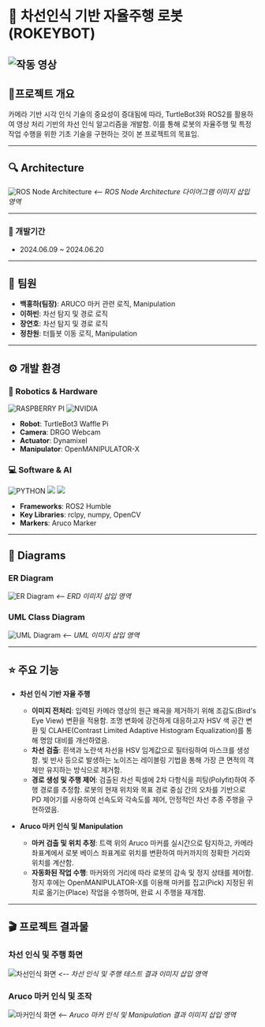 # 🤖 차선인식 기반 자율주행 로봇 (ROKEYBOT)
![작동 영상](https://github.com/I5-BatteryCheck/.github/blob/main/profile/i5-readme-video.gif)
---

## 📄프로젝트 개요
카메라 기반 시각 인식 기술의 중요성이 증대됨에 따라, TurtleBot3와 ROS2를 활용하여 영상 처리 기반의 차선 인식 알고리즘을 개발함. 이를 통해 로봇의 자율주행 및 특정 작업 수행을 위한 기초 기술을 구현하는 것이 본 프로젝트의 목표임.

---

## 🔍 Architecture

![ROS Node Architecture](https://user-images.githubusercontent.com/12345678/your-image-link-here.png)
*<-- ROS Node Architecture 다이어그램 이미지 삽입 영역*


---


### 📅 개발기간
- 2024.06.09 ~ 2024.06.20

---

## 🧑 팀원
- **백홍하(팀장)**: ARUCO 마커 관련 로직, Manipulation
- **이하빈**: 차선 탐지 및 경로 로직
- **장연호**: 차선 탐지 및 경로 로직
- **정찬원**: 터틀봇 이동 로직, Manipulation

---

## ⚙️ 개발 환경
### 🤖 Robotics & Hardware
![RASPBERRY PI](https://img.shields.io/badge/Raspberry%20Pi-A22846?style=for-the-badge&logo=Raspberry%20Pi&logoColor=white) ![NVIDIA](https://img.shields.io/badge/Nvidia%20Jetson%20Nano-76B900?style=for-the-badge&logo=nvidia&logoColor=white)
- **Robot**: TurtleBot3 Waffle Pi
- **Camera**: DRGO Webcam
- **Actuator**: Dynamixel
- **Manipulator**: OpenMANIPULATOR-X

### 💻 Software & AI
![PYTHON](https://img.shields.io/badge/Python-3776AB?style=for-the-badge&logo=python&logoColor=white) <img src="https://img.shields.io/badge/ROS2%20Humble-5A7594?style=for-the-badge&logo=ros&logoColor=white"> <img src="https://img.shields.io/badge/OpenCV-5C3EE8?style=for-the-badge&logo=opencv&logoColor=white">
- **Frameworks**: ROS2 Humble
- **Key Libraries**: rclpy, numpy, OpenCV
- **Markers**: Aruco Marker

---

## 📐 Diagrams

### ER Diagram
![ER Diagram](https://user-images.githubusercontent.com/12345678/your-image-link-here.png)
*<-- ERD 이미지 삽입 영역*

### UML Class Diagram
![UML Diagram](https://user-images.githubusercontent.com/12345678/your-image-link-here.png)
*<-- UML 이미지 삽입 영역*

---

## ⭐ 주요 기능

- **차선 인식 기반 자율 주행**
  - **이미지 전처리**: 입력된 카메라 영상의 원근 왜곡을 제거하기 위해 조감도(Bird's Eye View) 변환을 적용함. 조명 변화에 강건하게 대응하고자 HSV 색 공간 변환 및 CLAHE(Contrast Limited Adaptive Histogram Equalization)를 통해 명암 대비를 개선하였음.
  - **차선 검출**: 흰색과 노란색 차선을 HSV 임계값으로 필터링하여 마스크를 생성함. 빛 반사 등으로 발생하는 노이즈는 레이블링 기법을 통해 가장 큰 면적의 객체만 유지하는 방식으로 제거함.
  - **경로 생성 및 주행 제어**: 검출된 차선 픽셀에 2차 다항식을 피팅(Polyfit)하여 주행 경로를 추정함. 로봇의 현재 위치와 목표 경로 중심 간의 오차를 기반으로 PD 제어기를 사용하여 선속도와 각속도를 제어, 안정적인 차선 추종 주행을 구현하였음.

- **Aruco 마커 인식 및 Manipulation**
  - **마커 검출 및 위치 추정**: 트랙 위의 Aruco 마커를 실시간으로 탐지하고, 카메라 좌표계에서 로봇 베이스 좌표계로 위치를 변환하여 마커까지의 정확한 거리와 위치를 계산함.
  - **자동화된 작업 수행**: 마커와의 거리에 따라 로봇의 감속 및 정지 상태를 제어함. 정지 후에는 OpenMANIPULATOR-X를 이용해 마커를 집고(Pick) 지정된 위치로 옮기는(Place) 작업을 수행하며, 완료 시 주행을 재개함.

---

## 🎬 프로젝트 결과물
### 차선 인식 및 주행 화면
![차선인식 화면](https://user-images.githubusercontent.com/12345678/your-image-link-here.png)
*<-- 차선 인식 및 주행 테스트 결과 이미지 삽입 영역*

### Aruco 마커 인식 및 조작
![마커인식 화면](https://user-images.githubusercontent.com/12345678/your-image-link-here.png)
*<-- Aruco 마커 인식 및 Manipulation 결과 이미지 삽입 영역*
